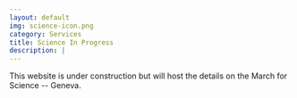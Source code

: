 ```yaml
---
layout: default
img: science-icon.png
category: Services
title: Science In Progress
description: |
---
```

  This website is under construction but will host the details on the March for Science -- Geneva.
